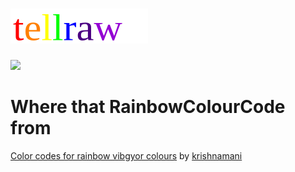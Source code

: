 # ![](https://raw.githubusercontent.com/TaYaKi71751/R41nb0wT3llr4w/gh-pages/svg/r41nb0w.svg)
[![](https://github.com/TaYaKi71751/R41nb0wT3llr4w/actions/workflows/main.yml/badge.svg)](https://github.com/TaYaKi71751/R41nb0wT3llr4w/actions/workflows/main.yml)
<!-- Ref [![](https://img.shields.io/badge/Magisk-v23.0-blue)](https://github.com/topjohnwu/Magisk/releases/tag/v23.0) -->
# Where that RainbowColourCode from
 [Color codes for rainbow vibgyor colours](https://www.krishnamani.in/color-codes-for-rainbow-vibgyor-colours/) by [krishnamani](https://www.krishnamani.in/author/krishnamani/) 

